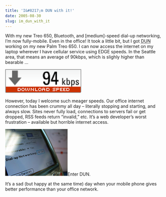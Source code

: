 ```yaml
---
title: 'I&#8217;m DUN with it!'
date: 2005-08-30
slug: im_dun_with_it
---
```

<p>With my new Treo 650, Bluetooth, and [medium]-speed dial-up networking, I&#8217;m now fully-mobile. Even in the office! 
It took a little bit, but I got <abbr title="Dial-up Networking">DUN</abbr> working on my new Palm Treo 650. I can now access the internet on my laptop wherever I have cellular service using EDGE speeds. In the Seattle area, that means an average of 90kbps, which is slighly higher than bearable &#8230;</p>

<p><img src="/assets/img/treo_dun_speed.gif" width="244" height="76" class="imgcenter" /></p>

<p>However, today I welcome such meager speeds. Our office internet connection has been crummy all day &#8211; literally stopping and starting, and always slow. Sites never fully load, connections to servers fail or get dropped, RSS feeds return &#8220;invalid,&#8221; etc. It&#8217;s a web developer&#8217;s worst frustration &#8211; available but horrible internet access.</p>

<p><img src="/assets/img/treo_dun_macro.jpg" width="200" height="150" class="imgright" />Enter DUN.</p>

<p>It&#8217;s a sad (but happy at the same time) day when your mobile phone gives better performance than your office network.</p>